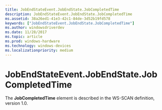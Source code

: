 ```yaml
---
title: JobEndStateEvent.JobEndState.JobCompletedTime
description: JobEndStateEvent.JobEndState.JobCompletedTime
ms.assetid: 38a26ed1-41e3-42c1-84de-3d52b19fd578
keywords: ["JobEndStateEvent.JobEndState.JobCompletedTime"]
ms.author: windowsdriverdev
ms.date: 11/28/2017
ms.topic: article
ms.prod: windows-hardware
ms.technology: windows-devices
ms.localizationpriority: medium
---
```


# JobEndStateEvent.JobEndState.JobCompletedTime


The **JobCompletedTime** element is described in the WS-SCAN definition, version 1.0.

 

 





